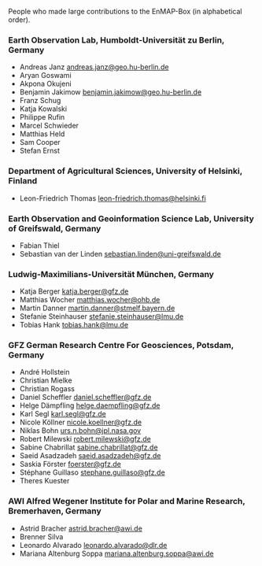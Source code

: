People who made large contributions to the EnMAP-Box (in alphabetical order).

### Earth Observation Lab, Humboldt-Universität zu Berlin, Germany

* Andreas Janz <andreas.janz@geo.hu-berlin.de>
* Aryan Goswami
* Akpona Okujeni
* Benjamin Jakimow <benjamin.jakimow@geo.hu-berlin.de>
* Franz Schug
* Katja Kowalski
* Philippe Rufin
* Marcel Schwieder
* Matthias Held
* Sam Cooper
* Stefan Ernst

### Department of Agricultural Sciences, University of Helsinki, Finland

* Leon-Friedrich Thomas <leon-friedrich.thomas@helsinki.fi>

### Earth Observation and Geoinformation Science Lab, University of Greifswald, Germany

* Fabian Thiel
* Sebastian van der Linden <sebastian.linden@uni-greifswald.de>

### Ludwig-Maximilians-Universität München, Germany

* Katja Berger <katja.berger@gfz.de>
* Matthias Wocher <matthias.wocher@ohb.de>
* Martin Danner <martin.danner@stmelf.bayern.de>
* Stefanie Steinhauser <stefanie.steinhauser@lmu.de>
* Tobias Hank <tobias.hank@lmu.de>

### GFZ German Research Centre For Geosciences, Potsdam, Germany

* André Hollstein
* Christian Mielke
* Christian Rogass
* Daniel Scheffler <daniel.scheffler@gfz.de>
* Helge Dämpfling <helge.daempfling@gfz.de>
* Karl Segl <karl.segl@gfz.de>
* Nicole Köllner <nicole.koellner@gfz.de>
* Niklas Bohn <urs.n.bohn@jpl.nasa.gov>
* Robert Milewski <robert.milewski@gfz.de>
* Sabine Chabrillat <sabine.chabrillat@gfz.de>
* Saeid Asadzadeh <saeid.asadzadeh@gfz.de>
* Saskia Förster <foerster@gfz.de>
* Stéphane Guillaso <stephane.guillaso@gfz.de>
* Theres Kuester

### AWI Alfred Wegener Institute for Polar and Marine Research, Bremerhaven, Germany

* Astrid Bracher <astrid.bracher@awi.de>
* Brenner Silva
* Leonardo Alvarado  <leonardo.alvarado@dlr.de>
* Mariana Altenburg Soppa <mariana.altenburg.soppa@awi.de>
